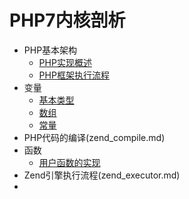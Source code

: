 # PHP7内核剖析

* PHP基本架构
   * [PHP实现概述](base_introduction.md)
   * [PHP框架执行流程](base_process.md)
* 变量
   * [基本类型]()
   * [数组]()
   * [常量](var_common.md)
* PHP代码的编译(zend_compile.md)
* 函数
   * [用户函数的实现](yong_hu_han_shu_de_shi_xian.md)
* Zend引擎执行流程(zend_executor.md)
* 
